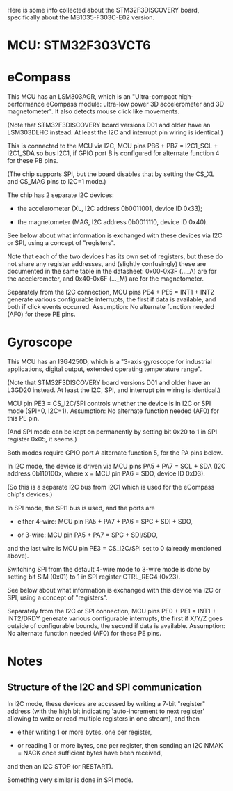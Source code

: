 Here is some info collected about the STM32F3DISCOVERY board,
specifically about the MB1035-F303C-E02 version.

# MCU: STM32F303VCT6

# eCompass

This MCU has an LSM303AGR, which is an
"Ultra-compact high-performance eCompass module:
ultra-low power 3D accelerometer and 3D magnetometer".
It also detects mouse click like movements.

(Note that STM32F3DISCOVERY board versions D01 and older
have an LSM303DLHC instead.
At least the I2C and interrupt pin wiring is identical.)

This is connected to the MCU via I2C,
MCU pins PB6 + PB7 = I2C1\_SCL + I2C1\_SDA so bus I2C1,
if GPIO port B is configured for alternate function 4 for these PB pins.

(The chip supports SPI, but the board disables that
by setting the CS\_XL and CS\_MAG pins to I2C=1 mode.)

The chip has 2 separate I2C devices:

- the accelerometer (XL, I2C address 0b0011001, device ID 0x33);

- the magnetometer (MAG, I2C address 0b0011110, device ID 0x40).

See below about what information is exchanged with these devices via I2C or SPI,
using a concept of "registers".

Note that each of the two devices has its own set of registers,
but these do not share any register addresses,
and (slightly confusingly) these are documented in the same table in the datasheet:
0x00-0x3F (...\_A) are for the accelerometer, and
0x40-0x6F (...\_M) are for the magnetometer.

Separately from the I2C connection,
MCU pins PE4 + PE5 = INT1 + INT2 generate various configurable interrupts,
the first if data is available,
and both if click events occurred.
Assumption: No alternate function needed (AF0) for these PE pins.

# Gyroscope

This MCU has an I3G4250D, which is a
"3-axis gyroscope for industrial applications, digital output,
extended operating temperature range".

(Note that STM32F3DISCOVERY board versions D01 and older
have an L3GD20 instead.
At least the I2C, SPI, and interrupt pin wiring is identical.)

MCU pin PE3 = CS\_I2C/SPI controls whether
the device is in I2C or SPI mode (SPI=0, I2C=1).
Assumption: No alternate function needed (AF0) for this PE pin.

(And SPI mode can be kept on permanently by
setting bit 0x20 to 1 in SPI register 0x05, it seems.)

Both modes require GPIO port A alternate function 5, for the PA pins below.

In I2C mode, the device is driven via MCU pins PA5 + PA7 = SCL + SDA
(I2C address 0b110100x, where x = MCU pin PA6 = SDO, device ID 0xD3).

(So this is a separate I2C bus from I2C1
which is used for the eCompass chip's devices.)

In SPI mode, the SPI1 bus is used, and the ports are

- either 4-wire: MCU pin PA5 + PA7 + PA6 = SPC + SDI + SDO,

- or 3-wire: MCU pin PA5 + PA7 = SPC + SDI/SDO,

and the last wire is MCU pin PE3 = CS\_I2C/SPI set to 0
(already mentioned above).

Switching SPI from the default 4-wire mode to 3-wire mode is done by
setting bit SIM (0x01) to 1 in SPI register CTRL\_REG4 (0x23).

See below about what information is exchanged with this device via I2C or SPI,
using a concept of "registers".

Separately from the I2C or SPI connection,
MCU pins PE0 + PE1 = INT1 + INT2/DRDY generate various configurable interrupts,
the first if X/Y/Z goes outside of configurable bounds,
the second if data is available.
Assumption: No alternate function needed (AF0) for these PE pins.

# Notes

## Structure of the I2C and SPI communication

In I2C mode, these devices are accessed by writing a 7-bit "register" address
(with the high bit indicating 'auto-increment to next register'
allowing to write or read multiple registers in one stream),
and then

* either writing 1 or more bytes, one per register,

* or reading 1 or more bytes, one per register,
  then sending an I2C NMAK = NACK once sufficient bytes have been received,

and then an I2C STOP (or RESTART).

Something very similar is done in SPI mode.